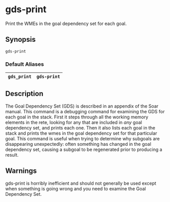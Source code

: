 # gds-print #

Print the WMEs in the goal dependency set for each goal.

## Synopsis ##

```
gds-print
```

### Default Aliases ###

| `gds_print` | `gds-print` |
|:------------|:------------|

## Description ##

The Goal Dependency Set (GDS) is described in an appendix of the Soar manual.
This command is a debugging command for examining the GDS for each goal in the
stack. First it steps through all the working memory elements in the rete,
looking for any that are included in _any_ goal dependency set, and prints each
one. Then it also lists each goal in the stack and prints the wmes in the goal
dependency set for that particular goal. This command is useful when trying to
determine why subgoals are disappearing unexpectedly: often something has
changed in the goal dependency set, causing a subgoal to be regenerated prior
to producing a result.

## Warnings ##

gds-print is horribly inefficient and should not generally be used except when
something is going wrong and you need to examine the Goal Dependency Set.
